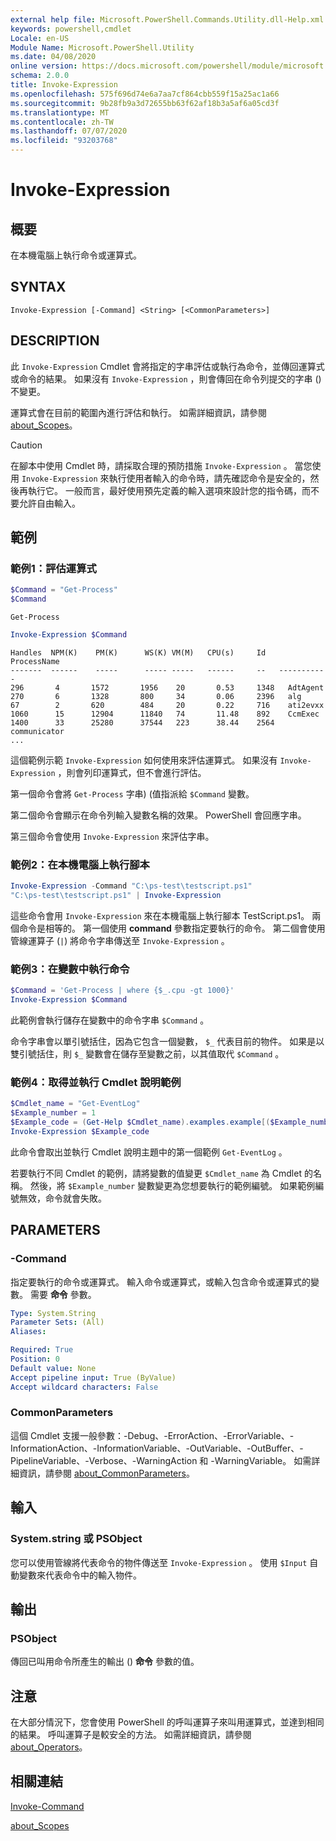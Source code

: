 ```yaml
---
external help file: Microsoft.PowerShell.Commands.Utility.dll-Help.xml
keywords: powershell,cmdlet
Locale: en-US
Module Name: Microsoft.PowerShell.Utility
ms.date: 04/08/2020
online version: https://docs.microsoft.com/powershell/module/microsoft.powershell.utility/invoke-expression?view=powershell-6&WT.mc_id=ps-gethelp
schema: 2.0.0
title: Invoke-Expression
ms.openlocfilehash: 575f696d74e6a7aa7cf864cbb559f15a25ac1a66
ms.sourcegitcommit: 9b28fb9a3d72655bb63f62af18b3a5af6a05cd3f
ms.translationtype: MT
ms.contentlocale: zh-TW
ms.lasthandoff: 07/07/2020
ms.locfileid: "93203768"
---
```

# Invoke-Expression

## 概要
在本機電腦上執行命令或運算式。

## SYNTAX

```
Invoke-Expression [-Command] <String> [<CommonParameters>]
```

## DESCRIPTION

此 `Invoke-Expression` Cmdlet 會將指定的字串評估或執行為命令，並傳回運算式或命令的結果。 如果沒有 `Invoke-Expression` ，則會傳回在命令列提交的字串 () 不變更。

運算式會在目前的範圍內進行評估和執行。 如需詳細資訊，請參閱 [about_Scopes](../Microsoft.PowerShell.Core/About/about_Scopes.md)。

> [!CAUTION]
> 在腳本中使用 Cmdlet 時，請採取合理的預防措施 `Invoke-Expression` 。 當您使用 `Invoke-Expression` 來執行使用者輸入的命令時，請先確認命令是安全的，然後再執行它。 一般而言，最好使用預先定義的輸入選項來設計您的指令碼，而不要允許自由輸入。

## 範例

### 範例1：評估運算式

```powershell
$Command = "Get-Process"
$Command
```

```Output
Get-Process
```

```powershell
Invoke-Expression $Command
```

```Output
Handles  NPM(K)    PM(K)      WS(K) VM(M)   CPU(s)     Id   ProcessName
-------  ------    -----      ----- -----   ------     --   -----------
296       4       1572       1956    20       0.53     1348   AdtAgent
270       6       1328       800     34       0.06     2396   alg
67        2       620        484     20       0.22     716    ati2evxx
1060      15      12904      11840   74       11.48    892    CcmExec
1400      33      25280      37544   223      38.44    2564   communicator
...
```

這個範例示範 `Invoke-Expression` 如何使用來評估運算式。 如果沒有 `Invoke-Expression` ，則會列印運算式，但不會進行評估。

第一個命令會將 `Get-Process` 字串)  (值指派給 `$Command` 變數。

第二個命令會顯示在命令列輸入變數名稱的效果。 PowerShell 會回應字串。

第三個命令會使用 `Invoke-Expression` 來評估字串。

### 範例2：在本機電腦上執行腳本

```powershell
Invoke-Expression -Command "C:\ps-test\testscript.ps1"
"C:\ps-test\testscript.ps1" | Invoke-Expression
```

這些命令會用 `Invoke-Expression` 來在本機電腦上執行腳本 TestScript.ps1。 兩個命令是相等的。 第一個使用 **command** 參數指定要執行的命令。
第二個會使用管線運算子 (`|`) 將命令字串傳送至 `Invoke-Expression` 。

### 範例3：在變數中執行命令

```powershell
$Command = 'Get-Process | where {$_.cpu -gt 1000}'
Invoke-Expression $Command
```

此範例會執行儲存在變數中的命令字串 `$Command` 。

命令字串會以單引號括住，因為它包含一個變數， `$_` 代表目前的物件。 如果是以雙引號括住，則 `$_` 變數會在儲存至變數之前，以其值取代 `$Command` 。

### 範例4：取得並執行 Cmdlet 說明範例

```powershell
$Cmdlet_name = "Get-EventLog"
$Example_number = 1
$Example_code = (Get-Help $Cmdlet_name).examples.example[($Example_number-1)].code
Invoke-Expression $Example_code
```

此命令會取出並執行 Cmdlet 說明主題中的第一個範例 `Get-EventLog` 。

若要執行不同 Cmdlet 的範例，請將變數的值變更 `$Cmdlet_name` 為 Cmdlet 的名稱。 然後，將 `$Example_number` 變數變更為您想要執行的範例編號。 如果範例編號無效，命令就會失敗。

## PARAMETERS

### -Command

指定要執行的命令或運算式。 輸入命令或運算式，或輸入包含命令或運算式的變數。 需要 **命令** 參數。

```yaml
Type: System.String
Parameter Sets: (All)
Aliases:

Required: True
Position: 0
Default value: None
Accept pipeline input: True (ByValue)
Accept wildcard characters: False
```

### CommonParameters

這個 Cmdlet 支援一般參數：-Debug、-ErrorAction、-ErrorVariable、-InformationAction、-InformationVariable、-OutVariable、-OutBuffer、-PipelineVariable、-Verbose、-WarningAction 和 -WarningVariable。 如需詳細資訊，請參閱 [about_CommonParameters](../Microsoft.PowerShell.Core/About/about_CommonParameters.md)。

## 輸入

### System.string 或 PSObject

您可以使用管線將代表命令的物件傳送至 `Invoke-Expression` 。
使用 `$Input` 自動變數來代表命令中的輸入物件。

## 輸出

### PSObject

傳回已叫用命令所產生的輸出 () **命令** 參數的值。

## 注意

在大部分情況下，您會使用 PowerShell 的呼叫運算子來叫用運算式，並達到相同的結果。
呼叫運算子是較安全的方法。 如需詳細資訊，請參閱 [about_Operators](../microsoft.powershell.core/about/about_operators.md#call-operator-)。

## 相關連結

[Invoke-Command](../Microsoft.PowerShell.Core/Invoke-Command.md)

[about_Scopes](../Microsoft.PowerShell.Core/About/about_Scopes.md)
